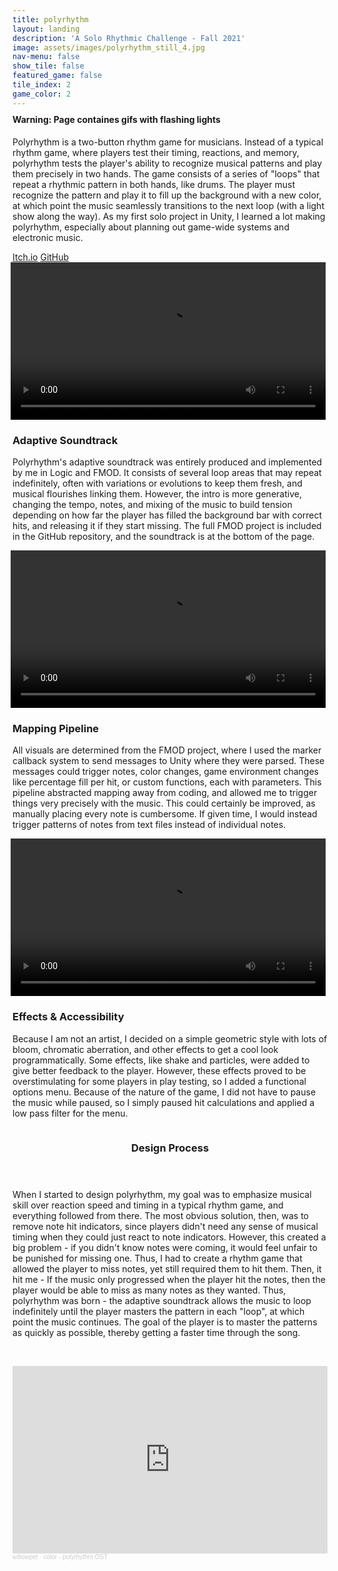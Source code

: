 ```yaml
---
title: polyrhythm
layout: landing
description: 'A Solo Rhythmic Challenge - Fall 2021'
image: assets/images/polyrhythm_still_4.jpg
nav-menu: false
show_tile: false
featured_game: false
tile_index: 2
game_color: 2
---
```

<!-- Main -->
<div class="polyrhythm" id="main" onclick="onPlayClick('a');">
<!-- One -->
<section id="one">
	<div class="inner" style="margin-top: -10px;">
		<h4>Warning: Page containes gifs with flashing lights</h4>
		<p>Polyrhythm is a two-button rhythm game for musicians. Instead of a typical rhythm game, where players test their timing, reactions, and memory, polyrhythm tests the player's ability to recognize musical patterns and play them precisely in two hands. The game consists of a series of "loops" that repeat a rhythmic pattern in both hands, like drums. The player must recognize the pattern and play it to fill up the background with a new color, at which point the music seamlessly transitions to the next loop (with a light show along the way). As my first solo project in Unity, I learned a lot making polyrhythm, especially about planning out game-wide systems and electronic music.</p>
		<a class="button" href="https://willozeas.itch.io/polyrhythm" target="_blank">Itch.io</a>
		<a class="button" href="https://github.com/williamozeas/polyrhythm/" target="_blank">GitHub</a>
	</div>
</section>

<section id="two">
	<div class="inner">
		<div class="row uniform polyrhythm">
			<script>
				vid_ids = ['vid1', 'vid2', 'vid3'];
			</script>
			<div class="4u 6u$(medium) 12u$(small)">
				<div class="box showcase" onmouseover="mouseoverBox(true, 'vid1')" onmouseleave="mouseoverBox(false, 'vid1')" onmouseclick="onPlayClick('vid1')">
					<video loop id="vid1" controls play_on_click width="100%" style="margin-left: -0.25em;">
						<source src="../assets/videos/polyrhythm_intro.mp4" type="video/mp4">
					</video>
					<h3>Adaptive Soundtrack</h3>
					<p>Polyrhythm's adaptive soundtrack was entirely produced and implemented by me in Logic and FMOD. It consists of several loop areas that may repeat indefinitely, often with variations or evolutions to keep them fresh, and musical flourishes linking them. However, the intro is more generative, changing the tempo, notes, and mixing of the music to build tension depending on how far the player has filled the background bar with correct hits, and releasing it if they start missing. The full FMOD project is included in the GitHub repository, and the soundtrack is at the bottom of the page.</p>
					<p></p>
				</div>
			</div>
			<div class="4u 6u$(medium) 12u$(small)">
				<div class="box showcase" onmouseover="mouseoverBox(true, 'vid2')" onmouseleave="mouseoverBox(false, 'vid2')" onmouseclick="onPlayClick('vid2')">
					<video loop id="vid2" controls play_on_click width="100%" style="margin-left: -0.25em;">
						<source src="../assets/videos/polyrhythm_transitions.mp4" type="video/mp4">
					</video>
					<h3>Mapping Pipeline</h3>
					<p>All visuals are determined from the FMOD project, where I used the marker callback system to send messages to Unity where they were parsed. These messages could trigger notes, color changes, game environment changes like percentage fill per hit, or custom functions, each with parameters. This pipeline abstracted mapping away from coding, and allowed me to trigger things very precisely with the music. This could certainly be improved, as manually placing every note is cumbersome. If given time, I would instead trigger patterns of notes from text files instead of individual notes.</p>
					<p></p>
				</div>
			</div>
			<div class="4u$ 6u$(medium) 12u$(small)">
				<div class="box showcase" onmouseover="mouseoverBox(true, 'vid3')" onmouseleave="mouseoverBox(false, 'vid3')" onmouseclick="onPlayClick('vid3')">
					<video loop id="vid3" controls play_on_click width="100%" style="margin-left: -0.25em;">
						<source src="../assets/videos/polyrhythm_demonstration.mp4" type="video/mp4">
					</video>
					<h3>Effects & Accessibility</h3>
					<p>Because I am not an artist, I decided on a simple geometric style with lots of bloom, chromatic aberration, and other effects to get a cool look programmatically. Some effects, like shake and particles, were added to give better feedback to the player. However, these effects proved to be overstimulating for some players in play testing, so I added a functional options menu. Because of the nature of the game, I did not have to pause the music while paused, so I simply paused hit calculations and applied a low pass filter for the menu.</p>
					<p></p>
				</div>
			</div>
			<div class="12u 6u$(medium) 12u$(small)">
				<div class="row box showcase"  onmouseover="setLightBox(true, 'design')" onmouseleave="setLightBox(false, 'design')">
					<div class="4u 12u$(medium) bottom-box-image" id="design">
						<img  src="{% link assets/images/polyrhythm_still_5.jpg %}" alt="" data-position="25% 25%" />
					</div>
					<div class="8u 12u$(medium) bottom-box" style="padding-bottom: 1em;">
						<header>
							<h3>Design Process</h3>
						</header>
						<p>When I started to design polyrhythm, my goal was to emphasize musical skill over reaction speed and timing in a typical rhythm game, and everything followed from there. The most obvious solution, then, was to remove note hit indicators, since players didn't need any sense of musical timing when they could just react to note indicators. However, this created a big problem - if you didn't know notes were coming, it would feel unfair to be punished for missing one. Thus, I had to create a rhythm game that allowed the player to miss notes, yet still required them to hit them. Then, it hit me - If the music only progressed when the player hit the notes, then the player would be able to miss as many notes as they wanted. Thus, polyrhythm was born - the adaptive soundtrack allows the music to loop indefinitely until the player masters the pattern in each "loop", at which point the music continues. The goal of the player is to master the patterns as quickly as possible, thereby getting a faster time through the song.</p>
					</div>
				</div>
			</div>
		</div>
		<br>
				<iframe width="100%" height="300" scrolling="no" frameborder="no" allow="autoplay" src="https://w.soundcloud.com/player/?url=https%3A//api.soundcloud.com/tracks/1166304574&color=%23ff5500&auto_play=false&hide_related=true&show_comments=true&show_user=true&show_reposts=false&show_teaser=true&visual=true"></iframe><div style="font-size: 10px; color: #cccccc;line-break: anywhere;word-break: normal;overflow: hidden;white-space: nowrap;text-overflow: ellipsis; font-family: Interstate,Lucida Grande,Lucida Sans Unicode,Lucida Sans,Garuda,Verdana,Tahoma,sans-serif;font-weight: 100;"><a href="https://soundcloud.com/willowpet" title="willowpet" target="_blank" style="color: #cccccc; text-decoration: none;">willowpet</a> · <a href="https://soundcloud.com/willowpet/first-polyrhythm-ost" title="color - polyrhythm OST" target="_blank" style="color: #cccccc; text-decoration: none;">color - polyrhythm OST</a></div>
	</div>
</section>


</div>
